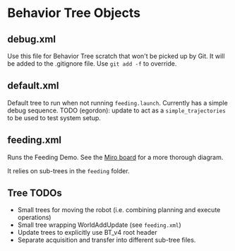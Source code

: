 # Behavior Tree Objects

## debug.xml

Use this file for Behavior Tree scratch that won't be picked up by Git. It will be added to the .gitignore file. Use `git add -f` to override.

## default.xml

Default tree to run when not running `feeding.launch`. Currently has a simple debug sequence. TODO (egordon): update to act as a `simple_trajectories` to be used to test system setup.

## feeding.xml

Runs the Feeding Demo. See the [Miro board](https://miro.com/app/board/uXjVPF445sc=/) for a more thorough diagram.

It relies on sub-trees in the `feeding` folder.

## Tree TODOs

* Small trees for moving the robot (i.e. combining planning and execute operations)
* Small tree wrapping WorldAddUpdate (see `feeding.xml`)
* Update trees to explicitly use BT_v4 root header
* Separate acquisition and transfer into different sub-tree files.
